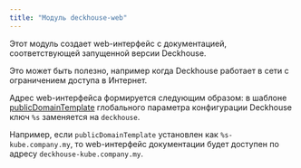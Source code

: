 ```yaml
---
title: "Модуль deckhouse-web"
---
```


Этот модуль создает web-интерфейс с документацией, соответствующей запущенной версии Deckhouse.

Это может быть полезно, например когда Deckhouse работает в сети с ограничением доступа в Интернет.

Адрес web-интерфейса формируется следующим образом: в шаблоне [publicDomainTemplate](../../deckhouse-configure-global.html#parameters-modules-publicdomaintemplate) глобального параметра конфигурации Deckhouse ключ `%s` заменяется на `deckhouse`.

Например, если `publicDomainTemplate` установлен как `%s-kube.company.my`, то web-интерфейс документации будет доступен по адресу `deckhouse-kube.company.my`.
